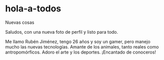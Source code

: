 # hola-a-todos
Nuevas cosas

Saludos, con una nueva foto de perfil y listo para todo.

Me llamo Rubén Jiménez, tengo 26 años y soy un gamer, pero manejo mucho las nuevas tecnologías. Amante de los animales, tanto reales como antropomórficos. Adoro el arte y los deportes. ¡Encantado de conoceros!
